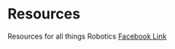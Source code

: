 # Resources
Resources for all things Robotics
[Facebook Link](https://www.facebook.com/TenTonRobotics/)
